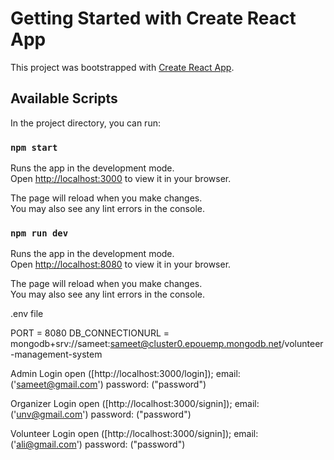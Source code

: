 # Getting Started with Create React App

This project was bootstrapped with [Create React App](https://github.com/facebook/create-react-app).

## Available Scripts

In the project directory, you can run:

### `npm start`

Runs the app in the development mode.\
Open [http://localhost:3000](http://localhost:3000) to view it in your browser.

The page will reload when you make changes.\
You may also see any lint errors in the console.

<!-- Node js app -->

### `npm run dev`

Runs the app in the development mode.\
Open [http://localhost:8080](http://localhost:8080) to view it in your browser.

The page will reload when you make changes.\
You may also see any lint errors in the console.

.env file

PORT = 8080
DB_CONNECTIONURL = mongodb+srv://sameet:sameet@cluster0.epouemp.mongodb.net/volunteer-management-system

<!-- Admin -->

Admin Login open ([http://localhost:3000/login]);
email: ('sameet@gmail.com')
password: ("password")

<!-- Organizer -->

Organizer Login open ([http://localhost:3000/signin]);
email: ('unv@gmail.com')
password: ("password")

<!-- Volunteer -->

Volunteer Login open ([http://localhost:3000/signin]);
email: ('ali@gmail.com')
password: ("password")
